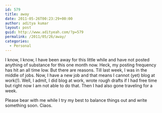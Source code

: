 ```yaml
---
id: 579
title: away
date: 2011-05-26T00:23:29+00:00
author: aditya kumar
layout: post
guid: http://www.adityeah.com/?p=579
permalink: /2011/05/26/away/
categories:
  - Personal
---
```

I know, I know, I have been away for this little while and have not posted anything of substance for this one month now. Heck, my posting frequency has hit an all time low. But there are reasons. Till last week, I was in the middle of jobs. Now, I have a new job and that means I cannot (yet) blog at work(!). Well, I admit, I did blog at work, wrote rough drafts if I had free time but right now I am not able to do that. Then I had also gone traveling for a week. 

Please bear with me while I try my best to balance things out and write something soon. Ciaos.